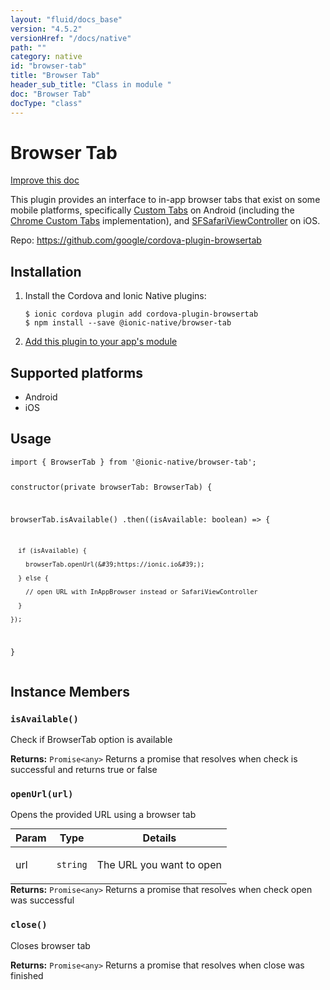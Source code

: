 ```yaml
---
layout: "fluid/docs_base"
version: "4.5.2"
versionHref: "/docs/native"
path: ""
category: native
id: "browser-tab"
title: "Browser Tab"
header_sub_title: "Class in module "
doc: "Browser Tab"
docType: "class"
---
```


<h1 class="api-title">Browser Tab</h1>

<a class="improve-v2-docs" href="http://github.com/ionic-team/ionic-native/edit/master/src/@ionic-native/plugins/browser-tab/index.ts#L1">
  Improve this doc
</a>







<p>This plugin provides an interface to in-app browser tabs that exist on some mobile platforms, specifically <a href="http://developer.android.com/tools/support-library/features.html#custom-tabs">Custom Tabs</a> on Android (including the <a href="https://developer.chrome.com/multidevice/android/customtabs">Chrome Custom Tabs</a> implementation), and <a href="https://developer.apple.com/library/ios/documentation/SafariServices/Reference/SFSafariViewController_Ref/">SFSafariViewController</a> on iOS.</p>


<p>Repo:
  <a href="https://github.com/google/cordova-plugin-browsertab">
    https://github.com/google/cordova-plugin-browsertab
  </a>
</p>


<h2><a class="anchor" name="installation" href="#installation"></a>Installation</h2>
<ol class="installation">
  <li>Install the Cordova and Ionic Native plugins:<br>
    <pre><code class="nohighlight">$ ionic cordova plugin add cordova-plugin-browsertab
$ npm install --save @ionic-native/browser-tab
</code></pre>
  </li>
  <li><a href="https://ionicframework.com/docs/native/#Add_Plugins_to_Your_App_Module">Add this plugin to your app's module</a></li>
</ol>



<h2><a class="anchor" name="platforms" href="#platforms"></a>Supported platforms</h2>
<ul>
  <li>Android</li><li>iOS</li>
</ul>






<h2><a class="anchor" name="usage" href="#usage"></a>Usage</h2>
<pre><code class="lang-typescript">import { BrowserTab } from &#39;@ionic-native/browser-tab&#39;;

constructor(private browserTab: BrowserTab) {

  browserTab.isAvailable()
    .then((isAvailable: boolean) =&gt; {

      if (isAvailable) {

        browserTab.openUrl(&#39;https://ionic.io&#39;);

      } else {

        // open URL with InAppBrowser instead or SafariViewController

      }

    });


}
</code></pre>








<h2><a class="anchor" name="instance-members" href="#instance-members"></a>Instance Members</h2>
<h3><a class="anchor" name="isAvailable" href="#isAvailable"></a><code>isAvailable()</code></h3>


Check if BrowserTab option is available


<div class="return-value" markdown="1">
  <i class="icon ion-arrow-return-left"></i>
  <b>Returns:</b> <code>Promise&lt;any&gt;</code> Returns a promise that resolves when check is successful and returns true or false
</div><h3><a class="anchor" name="openUrl" href="#openUrl"></a><code>openUrl(url)</code></h3>


Opens the provided URL using a browser tab
<table class="table param-table" style="margin:0;">
  <thead>
  <tr>
    <th>Param</th>
    <th>Type</th>
    <th>Details</th>
  </tr>
  </thead>
  <tbody>
  <tr>
    <td>
      url</td>
    <td>
      <code>string</code>
    </td>
    <td>
      <p>The URL you want to open</p>
</td>
  </tr>
  </tbody>
</table>

<div class="return-value" markdown="1">
  <i class="icon ion-arrow-return-left"></i>
  <b>Returns:</b> <code>Promise&lt;any&gt;</code> Returns a promise that resolves when check open was successful
</div><h3><a class="anchor" name="close" href="#close"></a><code>close()</code></h3>


Closes browser tab


<div class="return-value" markdown="1">
  <i class="icon ion-arrow-return-left"></i>
  <b>Returns:</b> <code>Promise&lt;any&gt;</code> Returns a promise that resolves when close was finished
</div>





